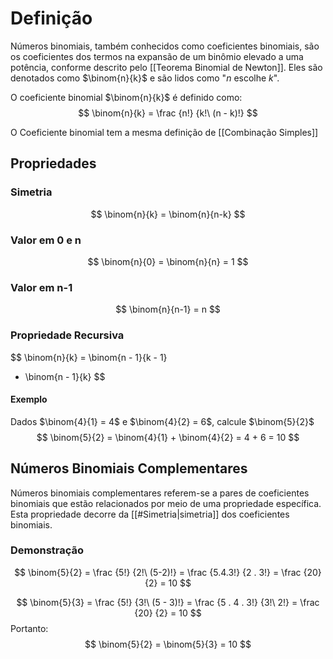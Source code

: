 # Definição
Números binomiais, também conhecidos como coeficientes binomiais, são os coeficientes dos termos na expansão de um binômio elevado a uma potência, conforme descrito pelo [[Teorema Binomial de Newton]]. Eles são denotados como $\binom{n}{k}$ e são lidos como "$n$ escolhe $k$".

O coeficiente binomial $\binom{n}{k}$ é definido como:
$$ \binom{n}{k} = \frac {n!} {k!\ (n - k)!} $$

O Coeficiente binomial tem a mesma definição de [[Combinação Simples]]
## Propriedades
### Simetria
$$ \binom{n}{k} = \binom{n}{n-k} $$

### Valor em 0 e n
$$ \binom{n}{0} = \binom{n}{n} = 1 $$
### Valor em n-1
$$ \binom{n}{n-1} = n $$

### Propriedade Recursiva
$$
\binom{n}{k} = 
\binom{n - 1}{k - 1}
+ \binom{n - 1}{k}
$$
#### Exemplo
Dados $\binom{4}{1} = 4$ e $\binom{4}{2} = 6$, calcule $\binom{5}{2}$
$$ \binom{5}{2} = \binom{4}{1} + \binom{4}{2} = 4 + 6 = 10 $$

## Números Binomiais Complementares

Números binomiais complementares referem-se a pares de coeficientes binomiais que estão relacionados por meio de uma propriedade específica. Esta propriedade decorre da [[#Simetria|simetria]] dos coeficientes binomiais.

### Demonstração
$$
\binom{5}{2}
= \frac {5!} {2!\ (5-2)!}
= \frac {5.4.3!} {2 . 3!}
= \frac {20} {2}
= 10
$$

$$
\binom{5}{3}
= \frac {5!} {3!\ (5 - 3)!}
= \frac {5 . 4 . 3!} {3!\ 2!}
= \frac {20} {2}
= 10
$$
Portanto:
$$
\binom{5}{2} = \binom{5}{3} = 10
$$